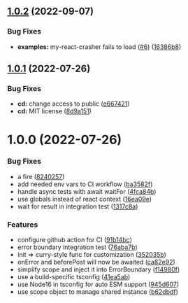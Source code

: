 ## [1.0.2](https://github.com/BugSplat-Git/bugsplat-react/compare/v1.0.1...v1.0.2) (2022-09-07)


### Bug Fixes

* **examples:** my-react-crasher fails to load ([#6](https://github.com/BugSplat-Git/bugsplat-react/issues/6)) ([16386b8](https://github.com/BugSplat-Git/bugsplat-react/commit/16386b8b9d49ab8c9a11f50ef04ef16e165c0690))

## [1.0.1](https://github.com/BugSplat-Git/bugsplat-react/compare/v1.0.0...v1.0.1) (2022-07-26)


### Bug Fixes

* **cd:** change access to public ([e667421](https://github.com/BugSplat-Git/bugsplat-react/commit/e667421212092390891651088f01e04ffad5d773))
* **cd:** MIT license ([8d9a151](https://github.com/BugSplat-Git/bugsplat-react/commit/8d9a15123170208729696c76cf23bb38d6790875))

# 1.0.0 (2022-07-26)


### Bug Fixes

* a fire ([8240257](https://github.com/BugSplat-Git/bugsplat-react/commit/8240257a10fde562530695f66d27f39521d78cc6))
* add needed env vars to CI workflow ([ba3582f](https://github.com/BugSplat-Git/bugsplat-react/commit/ba3582f9c6ed193eefe3070c63ccb1b505576d03))
* handle async tests with await waitFor ([4fca84b](https://github.com/BugSplat-Git/bugsplat-react/commit/4fca84b56a5bd8f40913ab4d0b282ff6019e4363))
* use globals instead of react context ([16ea09e](https://github.com/BugSplat-Git/bugsplat-react/commit/16ea09e68fdd83f206bf5c05573786115687ee21))
* wait for result in integration test ([1317c8a](https://github.com/BugSplat-Git/bugsplat-react/commit/1317c8a8f93a8394143b95fc92b240c0fd049b35))


### Features

* configure github action for CI ([91b14bc](https://github.com/BugSplat-Git/bugsplat-react/commit/91b14bc63a15eabafb8feabb4a6fd952391ddc17))
* error boundary integration test ([76aba7b](https://github.com/BugSplat-Git/bugsplat-react/commit/76aba7bbb61ffc11d55c66e5f4abd1ec307b9109))
* init => curry-style func for customization ([352035b](https://github.com/BugSplat-Git/bugsplat-react/commit/352035bedafb05f96a826f7927b06414517f5b22))
* onError and beforePost will now be awaited ([ca82e92](https://github.com/BugSplat-Git/bugsplat-react/commit/ca82e92ae348c2ecc7c8380141d9af436caf1fbd))
* simplify scope and inject it into ErrorBoundary ([f14980f](https://github.com/BugSplat-Git/bugsplat-react/commit/f14980fc324c4e9e0d0b1f60678f6236c293595e))
* use a build-specific tsconfig ([41ea5ab](https://github.com/BugSplat-Git/bugsplat-react/commit/41ea5abc043f665243b86843c6d43947a77246a8))
* use Node16 in tsconfig for auto ESM support ([945d607](https://github.com/BugSplat-Git/bugsplat-react/commit/945d6076138397fcb09bfc8717e3926e0d25b774))
* use scope object to manage shared instance ([b62dbdf](https://github.com/BugSplat-Git/bugsplat-react/commit/b62dbdffc8747bfc4f21ca5f658788560e263776))
